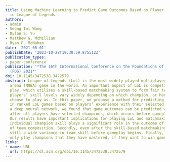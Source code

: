 ```yaml
---
title: Using Machine Learning to Predict Game Outcomes Based on Player-Champion Experience
  in League of Legends
authors:
- admin
- Seong Ioi Wang
- Dylan S. Yu
- Matthew G. McMillian
- Ryan P. McMahan
date: '2021-08-01'
publishDate: '2023-10-28T19:30:59.875512Z'
publication_types:
- paper-conference
publication: '*The 16th International Conference on the Foundations of Digital Games
  (FDG) 2021*'
doi: 10.1145/3472538.3472579
abstract: League of Legends (LoL) is the most widely played multiplayer online battle
  arena (MOBA) game in the world. An important aspect of LoL is competitive ranked
  play, which utilizes a skill-based matchmaking system to form fair teams. However,
  players’ skill levels vary widely depending on which champion, or hero, that they
  choose to play as. In this paper, we propose a method for predicting game outcomes
  in ranked LoL games based on players’ experience with their selected champion. Using
  a deep neural network, we found that game outcomes can be predicted with 75.1% accuracy
  after all players have selected champions, which occurs before gameplay begins.
  Our results have important implications for playing LoL and matchmaking. Firstly,
  individual champion skill plays a significant role in the outcome of a match, regardless
  of team composition. Secondly, even after the skill-based matchmaking, there is
  still a wide variance in team skill before gameplay begins. Finally, players should
  only play champions that they have mastered, if they want to win games.
links:
- name: URL
  url: https://dl.acm.org/doi/10.1145/3472538.3472579
---
```

